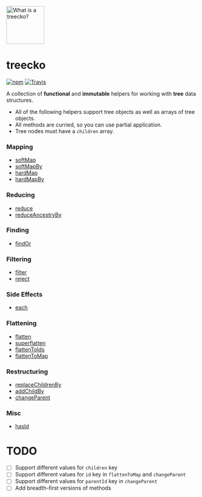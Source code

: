 <img
  alt="What is a treecko?"
  width="100"
  height="100"
  src="http://vignette3.wikia.nocookie.net/pokemontowerdefense3/images/c/c1/Treecko.jpg/revision/latest?cb=20140803080131"
/>

# treecko

[![npm](https://img.shields.io/npm/v/treecko.svg?style=flat-square)](https://www.npmjs.com/package/treecko)
[![Travis](https://img.shields.io/travis/nickjohnson-dev/treecko.svg?style=flat-square)](https://travis-ci.org/nickjohnson-dev/treecko)

A collection of **functional** and **immutable** helpers for working with **tree** data structures.

- All of the following helpers support tree objects as well as arrays of tree objects.
- All methods are curried, so you can use partial application.
- Tree nodes must have a `children` array.

### Mapping

- [softMap](docs/helpers/softMap.md)
- [softMapBy](docs/helpers/softMapBy.md)
- [hardMap](docs/helpers/hardMap.md)
- [hardMapBy](docs/helpers/hardMapBy.md)


### Reducing

- [reduce](docs/helpers/reduce.md)
- [reduceAncestryBy](docs/helpers/reduceAncestryBy.md)


### Finding

- [findOr](docs/helpers/findOr.md)


### Filtering

- [filter](docs/helpers/filter.md)
- [reject](docs/helpers/reject.md)


### Side Effects

- [each](docs/helpers/each.md)


### Flattening

- [flatten](docs/helpers/flatten.md)
- [superflatten](docs/helpers/superflatten.md)
- [flattenToIds](docs/helpers/flattenToIds.md)
- [flattenToMap](docs/helpers/flattenToMap.md)


### Restructuring

- [replaceChildrenBy](docs/helpers/replaceChildrenBy.md)
- [addChildBy](docs/helpers/addChildBy.md)
- [changeParent](docs/helpers/changeParent.md)


### Misc

- [hasId](docs/helpers/hasId.md)


# TODO

- [ ] Support different values for `children` key
- [ ] Support different values for `id` key in `flattenToMap` and `changeParent`
- [ ] Support different values for `parentId` key in `changeParent`
- [ ] Add breadth-first versions of methods
